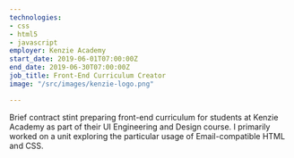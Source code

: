 ```yaml
---
technologies:
- css
- html5
- javascript
employer: Kenzie Academy
start_date: 2019-06-01T07:00:00Z
end_date: 2019-06-30T07:00:00Z
job_title: Front-End Curriculum Creator
image: "/src/images/kenzie-logo.png"

---
```

Brief contract stint preparing front-end curriculum for students at Kenzie Academy as part of their UI Engineering and Design course. I primarily worked on a unit exploring the particular usage of Email-compatible HTML and CSS.